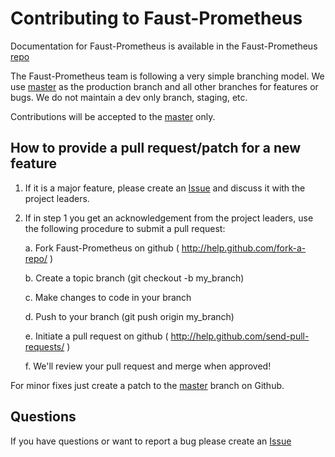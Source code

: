 # Contributing to Faust-Prometheus

Documentation for Faust-Prometheus is available in the Faust-Prometheus [repo]( https://github.com/wood-mackenzie/Faust-Prometheus/README.md )

The Faust-Prometheus team is following a very simple branching model.  We use [master](https://github.com/wood-mackenzie/Faust-Prometheus/tree/master) as the production branch and all other branches for features or bugs. We do not maintain a dev only branch, staging, etc.  

Contributions will be accepted to the [master](https://github.com/wood-mackenzie/Faust-Prometheus/tree/master) only.

## How to provide a pull request/patch for a new feature

1. If it is a major feature, please create an [Issue]( https://github.com/wood-mackenzie/Faust-Prometheus/issues ) and discuss it with the project leaders. 

2. If in step 1 you get an acknowledgement from the project leaders, use the
   following procedure to submit a pull request:

    a. Fork Faust-Prometheus on github ( http://help.github.com/fork-a-repo/ )

    b. Create a topic branch (git checkout -b my_branch)
    
    c. Make changes to code in your branch

    d. Push to your branch (git push origin my_branch)

    e. Initiate a pull request on github ( http://help.github.com/send-pull-requests/ )

    f. We'll review your pull request and merge when approved!

For minor fixes just create a patch to the [master]( https://github.com/wood-mackenzie/Faust-Prometheus/tree/master ) branch on Github.

## Questions

If you have questions or want to report a bug please create an [Issue]( https://github.com/wood-mackenzie/Faust-Prometheus/issues)
